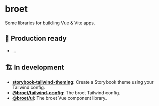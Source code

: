 # broet

Some libraries for building Vue &amp; Vite apps.

## 🚀 Production ready

- ...

## 🏗️ In development

- **[storybook-tailwind-theming](./packages/storybook-tailwind-theming/):** Create a Storybook theme using your Tailwind config.
- **[@broet/tailwind-config](./packages/tailwind-config/):** The broet Tailwind config.
- **[@broet/ui](./packages/ui/):** The broet Vue component library.
